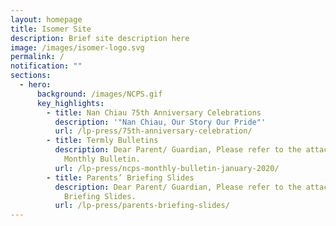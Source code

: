 ```yaml
---
layout: homepage
title: Isomer Site
description: Brief site description here
image: /images/isomer-logo.svg
permalink: /
notification: ""
sections:
  - hero:
      background: /images/NCPS.gif
      key_highlights:
        - title: Nan Chiau 75th Anniversary Celebrations
          description: '"Nan Chiau, Our Story Our Pride"'
          url: /lp-press/75th-anniversary-celebration/
        - title: Termly Bulletins
          description: Dear Parent/ Guardian, Please refer to the attachment for the NCPS
            Monthly Bulletin.
          url: /lp-press/ncps-monthly-bulletin-january-2020/
        - title: Parents’ Briefing Slides
          description: Dear Parent/ Guardian, Please refer to the attachment for Parent's
            Briefing Slides.
          url: /lp-press/parents-briefing-slides/
---
```

